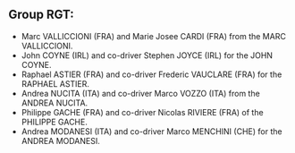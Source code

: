 ## Group RGT:


- Marc VALLICCIONI (FRA) and Marie Josee CARDI (FRA) from the MARC VALLICCIONI.
- John COYNE (IRL) and co-driver Stephen JOYCE (IRL) for the JOHN COYNE.
- Raphael ASTIER (FRA) and co-driver Frederic VAUCLARE (FRA) for the RAPHAEL ASTIER.
- Andrea NUCITA (ITA) and co-driver Marco VOZZO (ITA) from the ANDREA NUCITA.
- Philippe GACHE (FRA) and co-driver Nicolas RIVIERE (FRA) of the PHILIPPE GACHE.
- Andrea MODANESI (ITA) and co-driver Marco MENCHINI (CHE) for the ANDREA MODANESI.